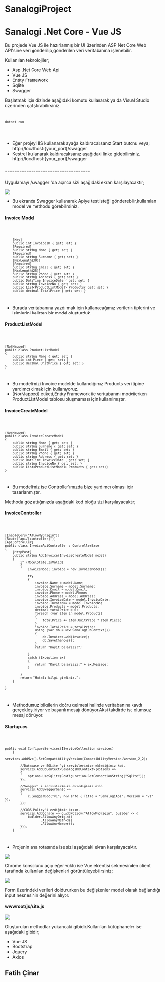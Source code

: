 # SanalogiProject
# Sanalogi .Net Core - Vue JS
Bu projede Vue JS ile hazırlanmış bir UI üzerinden ASP Net Core Web API'sine veri gönderilip,gönderilen veri veritabanına işlenebilir.

Kullanılan teknolojiler;

 - Asp .Net Core Web Api
 - Vue JS
 - Entity Framework
 - Sqlite
 - Swagger

Başlatmak için dizinde aşağıdaki komutu kullanarak ya da Visual Studio üzerinden çalıştırabilirsiniz.<br> 
 <code>

    dotnet run
 </code>

 *  Eğer projeyi IIS kullanarak ayağa kaldıracaksanız Start butonu veya; <br>
 http://localhost:{your_port}/swagger<br>
 *  Kestrel kullanarak kaldıracaksanız aşağıdaki linke gidebilirsiniz.<br>
 http://localhost:{your_port}/swagger

<h3>------------------------------------</h3>



 Uygulamayı /swagger 'da açınca sizi aşağıdaki ekran karşılayacaktır;


 <img src="swagger.JPG">

*   Bu ekranda Swagger kullanarak Apiye test isteği gönderebilir,kullanılan model ve methodu görebilirsiniz.


<h4>Invoice Model</h4>
<code>

        [Key]
        public int InvoiceID { get; set; }
        [Required]
        public string Name { get; set; }
        [Required]
        public string Surname { get; set; }
        [MaxLength(30)]
        [Required]
        public string Email { get; set; }
        [MaxLength(25)]
        public string Phone { get; set; }
        public string Address { get; set; }
        public DateTime InvoiceDate { get; set; }
        public string InvoiceNo { get; set; }
        public List<ProductListModel> Products{ get; set; }
        public decimal TotalPrice { get; set; }
</code>

* Burada veritabanına yazdırmak için kullanacağımız verilerin tiplerini ve isimlerini belirten bir model oluşturduk.

<h4>ProductListModel</h4>

<code>
    
    [NotMapped]
    public class ProductListModel
    {
        public string Name { get; set; }
        public int Piece { get; set; }
        public decimal UnitPrice { get; set; }
    }
</code>

*   Bu modelimizi Invoice modelde kullandığımız Products veri tipine yardımcı olmak için kullanıyoruz.
*   [NotMapped] etiketi,Entity Framework ile veritabanını modellerken ProductListModel tablosu oluşmaması için kullanılmıştır.

<h4>InvoiceCreateModel</h4>

<code>
    
    [NotMapped]
    public class InvoiceCreateModel
    {
        public string Name { get; set; }
        public string Surname { get; set; }
        public string Email { get; set; }
        public string Phone { get; set; }
        public string Address { get; set; }
        public DateTime InvoiceDate { get; set; }
        public string InvoiceNo { get; set; }
        public List<ProductListModel> Products { get; set;}
    }
</code>

*   Bu modelimiz ise Controller'ımızda bize yardımcı olması için tasarlanmıştır.



Methoda göz attığınızda aşağıdaki kod bloğu sizi karşılayacaktır;

<h4>InvoiceController</h4>

<code>

    [EnableCors("AllowMyOrigin")]
    [Route("api/[controller]")]
    [ApiController]
    public class InvoiceApiController : ControllerBase
    {
        [HttpPost]
        public string AddInvoice(InvoiceCreateModel model)
        {
            if (ModelState.IsValid)
            {
                InvoiceModel invoice = new InvoiceModel();

                try
                {
                    invoice.Name = model.Name;
                    invoice.Surname = model.Surname;
                    invoice.Email = model.Email;
                    invoice.Phone = model.Phone;
                    invoice.Address = model.Address;
                    invoice.InvoiceDate = model.InvoiceDate;
                    invoice.InvoiceNo = model.InvoiceNo;
                    invoice.Products = model.Products;
                    decimal totalPrice = 0;
                    foreach (var item in model.Products)
                    {
                        totalPrice += item.UnitPrice * item.Piece;
                    }
                    invoice.TotalPrice = totalPrice;
                    using (var db = new SanalogiDbContext())
                    {
                        db.Invoices.Add(invoice);
                        db.SaveChanges();
                    }
                    return "Kayıt başarılı!";

                }
                catch (Exception ex)
                {
                    return "Kayıt başarısız:" + ex.Message;
                }

            }
            return "Hatalı bilgi girdiniz.";
        }

    }
</code>

*   Methodumuz bilgilerin doğru gelmesi halinde veritabanına kaydı gerçekleştiriyor ve başarılı mesajı dönüyor.Aksi takdirde ise olumsuz mesaj dönüyor.

<h4>Startup.cs</h4>

<code>

    public void ConfigureServices(IServiceCollection services)
        {
            services.AddMvc().SetCompatibilityVersion(CompatibilityVersion.Version_2_2);

            //Database ve SQLite 'yi servislerimize eklediğimiz kod.
            services.AddDbContext<SanalogiDbContext>(options =>
            {
                options.UseSqlite(Configuration.GetConnectionString("Sqlite"));
            });

            //Swagger' ı servislerimize eklediğimiz alan
            services.AddSwaggerGen(c =>
            {
                c.SwaggerDoc("v1", new Info { Title = "SanalogiApi", Version = "v1" });
            });

            //CORS Policy'i ezdiğimiz kısım.
            services.AddCors(o => o.AddPolicy("AllowMyOrigin", builder => {
                builder.AllowAnyOrigin()
                       .AllowAnyMethod()
                       .AllowAnyHeader();
            }));
        }
</code>



*   Projenin ana rotasında ise sizi aşağıdaki ekran karşılayacaktır.


<img src="invoice-index.JPG">

Chrome konsolunu açıp eğer yüklü ise Vue eklentisi sekmesinden client tarafında kullanılan değişkenleri görüntüleyebilirsiniz;

<img src="vue-console.JPG">

Form üzerindeki verileri doldururken bu değişkenler model olarak bağlandığı input nesnesinin değerini alıyor.

<h4>wwwroot/js/site.js</h4>

<img src="js-capture.JPG">

Oluşturulan methodlar yukarıdaki gibidir.Kullanılan kütüphaneler ise aşağıdaki gibidir;
<ul>
    <li>Vue JS</li>
    <li>Bootstrap</li>
    <li>Jquery</li>
    <li>Axios</li>
</ul>


<h2>Fatih Çinar</h2>